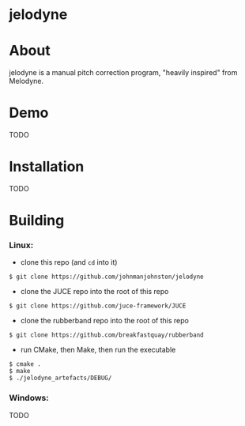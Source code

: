 # jelodyne

# About
jelodyne is a manual pitch correction program, "heavily inspired" from Melodyne.

# Demo
TODO

# Installation
TODO

# Building
### Linux:
- clone this repo (and `cd` into it)
```shell
$ git clone https://github.com/johnmanjohnston/jelodyne
```
- clone the JUCE repo into the root of this repo
```shell
$ git clone https://github.com/juce-framework/JUCE
```
- clone the rubberband repo into the root of this repo
```shell 
$ git clone https://github.com/breakfastquay/rubberband
```

- run CMake, then Make, then run the executable
```shell
$ cmake .
$ make
$ ./jelodyne_artefacts/DEBUG/
```
### Windows:
TODO
